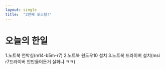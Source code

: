 ```yaml
---
layout: single
title:  "2번째 포스팅!"
---
```


# 오늘의 한일

1.노트북 언박싱(m14-b5m-r7)
2.노트북 원도우10 설치 
3.노트북 드라이버 설치(msi r7드라이버 안만들어든거 실화냐 ㅋㅋ)
